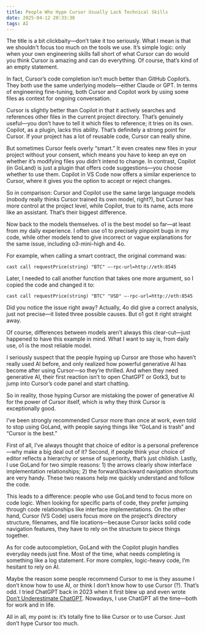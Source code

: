 ```yaml
---
title: People Who Hype Cursor Usually Lack Technical Skills
date: 2025-04-12 20:33:38
tags: AI
---
```


The title is a bit clickbaity—don’t take it too seriously. What I mean is that we shouldn't focus too much on the tools we use. It’s simple logic: only when your own engineering skills fall short of what Cursor can do would you think Cursor is amazing and can do everything. Of course, that’s kind of an empty statement.

In fact, Cursor’s code completion isn’t much better than GitHub Copilot’s. They both use the same underlying models—either Claude or GPT. In terms of engineering fine-tuning, both Cursor and Copilot work by using some files as context for ongoing conversation.

Cursor is slightly better than Copilot in that it actively searches and references other files in the current project directory. That’s genuinely useful—you don’t have to tell it which files to reference; it tries on its own. Copilot, as a plugin, lacks this ability. That’s definitely a strong point for Cursor. If your project has a lot of reusable code, Cursor can really shine.

But sometimes Cursor feels overly “smart.” It even creates new files in your project without your consent, which means you have to keep an eye on whether it’s modifying files you didn’t intend to change. In contrast, Copilot (in GoLand) is just a plugin that offers code suggestions—you choose whether to use them. Copilot in VS Code now offers a similar experience to Cursor, where it gives you the option to accept or reject changes.

So in comparison: Cursor and Copilot use the same large language models (nobody really thinks Cursor trained its own model, right?), but Cursor has more control at the project level, while Copilot, true to its name, acts more like an assistant. That’s their biggest difference.

Now back to the models themselves. o1 is the best model so far—at least from my daily experience. I often use o1 to precisely pinpoint bugs in my code, while other models tend to give incorrect or vague explanations for the same issue, including o3-mini-high and 4o.

For example, when calling a smart contract, the original command was:

```
cast call requestPrice(string) "BTC" —-rpc-url=http://eth:8545
```

Later, I needed to call another function that takes one more argument, so I copied the code and changed it to:

```
cast call requestPrice(string) "BTC" "USD" —-rpc-url=http://eth:8545
```

Did you notice the issue right away? Actually, 4o did give a correct analysis, just not precise—it listed three possible causes. But o1 got it right straight away.

Of course, differences between models aren’t always this clear-cut—just happened to have this example in mind. What I want to say is, from daily use, o1 is the most reliable model.

I seriously suspect that the people hyping up Cursor are those who haven’t really used AI before, and only realized how powerful generative AI has become after using Cursor—so they’re thrilled. And when they need generative AI, their first reaction isn’t to open ChatGPT or Gotk3, but to jump into Cursor’s code panel and start chatting.

So in reality, those hyping Cursor are mistaking the power of generative AI for the power of Cursor itself, which is why they think Cursor is exceptionally good.

I’ve been strongly recommended Cursor more than once at work, even told to stop using GoLand, with people saying things like “GoLand is trash” and “Cursor is the best.”

First of all, I’ve always thought that choice of editor is a personal preference—why make a big deal out of it? Second, if people think your choice of editor reflects a hierarchy or sense of superiority, that’s just childish. Lastly, I use GoLand for two simple reasons: 1) the arrows clearly show interface implementation relationships; 2) the forward/backward navigation shortcuts are very handy. These two reasons help me quickly understand and follow the code.

This leads to a difference: people who use GoLand tend to focus more on code logic. When looking for specific parts of code, they prefer jumping through code relationships like interface implementations. On the other hand, Cursor (VS Code) users focus more on the project’s directory structure, filenames, and file locations—because Cursor lacks solid code navigation features, they have to rely on the structure to piece things together.

As for code autocompletion, GoLand with the Copilot plugin handles everyday needs just fine. Most of the time, what needs completing is something like a log statement. For more complex, logic-heavy code, I’m hesitant to rely on AI.

Maybe the reason some people recommend Cursor to me is they assume I don’t know how to use AI, or think I don’t know how to use Cursor (?). That’s odd. I tried ChatGPT back in 2023 when it first blew up and even wrote [Don’t Underestimate ChatGPT](/2023/03/30/Don't%20Underestimate%20ChatGPT/). Nowadays, I use ChatGPT all the time—both for work and in life.

All in all, my point is: it’s totally fine to like Cursor or to use Cursor. Just don’t hype Cursor too much.
